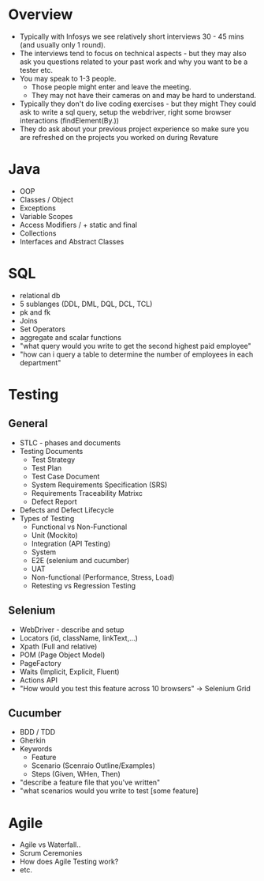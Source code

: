 # Overview

- Typically with Infosys we see relatively short interviews 30 - 45 mins (and usually only 1 round).
- The interviews tend to focus on technical aspects - but they may also ask you questions related to your past work and why you want to be a tester etc.
- You may speak to 1-3 people.
  - Those people might enter and leave the meeting.
  - They may not have their cameras on and may be hard to understand.
- Typically they don't do live coding exercises - but they might They could ask to write a sql query, setup the webdriver, right some browser interactions (findElement(By.))
- They do ask about your previous project experience so make sure you are refreshed on the projects you worked on during Revature

# Java

- OOP
- Classes / Object
- Exceptions
- Variable Scopes
- Access Modifiers / + static and final
- Collections
- Interfaces and Abstract Classes

# SQL

- relational db
- 5 sublanges (DDL, DML, DQL, DCL, TCL)
- pk and fk
- Joins
- Set Operators
- aggregate and scalar functions
- "what query would you write to get the second highest paid employee"
- "how can i query a table to determine the number of employees in each department"

# Testing

## General

- STLC - phases and documents
- Testing Documents
  - Test Strategy
  - Test Plan
  - Test Case Document
  - System Requirements Specification (SRS)
  - Requirements Traceability Matrixc
  - Defect Report
- Defects and Defect Lifecycle
- Types of Testing
  - Functional vs Non-Functional
  - Unit (Mockito)
  - Integration (API Testing)
  - System
  - E2E (selenium and cucumber)
  - UAT
  - Non-functional (Performance, Stress, Load)
  - Retesting vs Regression Testing

## Selenium

- WebDriver - describe and setup
- Locators (id, className, linkText,...)
- Xpath (Full and relative)
- POM (Page Object Model)
- PageFactory
- Waits (Implicit, Explicit, Fluent)
- Actions API
- "How would you test this feature across 10 browsers" -> Selenium Grid

## Cucumber

- BDD / TDD
- Gherkin
- Keywords
  - Feature
  - Scenario (Scenraio Outline/Examples)
  - Steps (Given, WHen, Then)
- "describe a feature file that you've written"
- "what scenarios would you write to test [some feature]

# Agile

- Agile vs Waterfall..
- Scrum Ceremonies
- How does Agile Testing work?
- etc.
